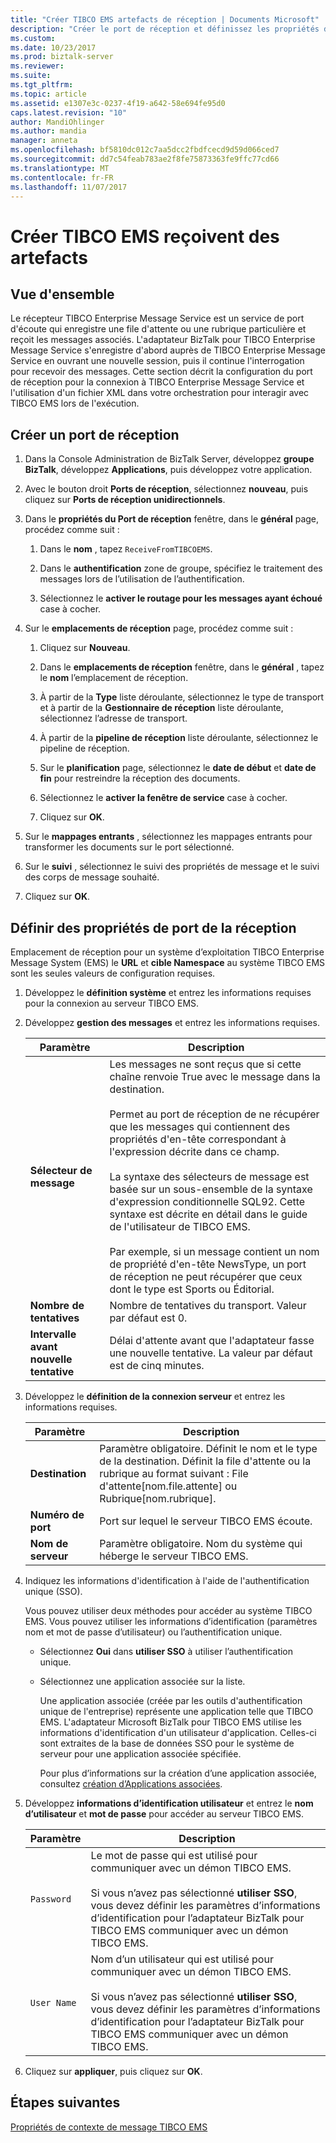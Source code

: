 ```yaml
---
title: "Créer TIBCO EMS artefacts de réception | Documents Microsoft"
description: "Créer le port de réception et définissez les propriétés de transport à utiliser l’adaptateur TIBCO Enterprise Message Service dans BizTalk Server"
ms.custom: 
ms.date: 10/23/2017
ms.prod: biztalk-server
ms.reviewer: 
ms.suite: 
ms.tgt_pltfrm: 
ms.topic: article
ms.assetid: e1307e3c-0237-4f19-a642-58e694fe95d0
caps.latest.revision: "10"
author: MandiOhlinger
ms.author: mandia
manager: anneta
ms.openlocfilehash: bf5810dc012c7aa5dcc2fbdfcecd9d59d066ced7
ms.sourcegitcommit: dd7c54feab783ae2f8fe75873363fe9ffc77cd66
ms.translationtype: MT
ms.contentlocale: fr-FR
ms.lasthandoff: 11/07/2017
---
```

# <a name="create-tibco-ems-receive-artifacts"></a>Créer TIBCO EMS reçoivent des artefacts

## <a name="overview"></a>Vue d'ensemble
Le récepteur TIBCO Enterprise Message Service est un service de port d'écoute qui enregistre une file d'attente ou une rubrique particulière et reçoit les messages associés. L'adaptateur BizTalk pour TIBCO Enterprise Message Service s'enregistre d'abord auprès de TIBCO Enterprise Message Service en ouvrant une nouvelle session, puis il continue l'interrogation pour recevoir des messages. Cette section décrit la configuration du port de réception pour la connexion à TIBCO Enterprise Message Service et l'utilisation d'un fichier XML dans votre orchestration pour interagir avec TIBCO EMS lors de l'exécution.  

## <a name="create-a-receive-port"></a>Créer un port de réception  
  
1.  Dans la Console Administration de BizTalk Server, développez **groupe BizTalk**, développez **Applications**, puis développez votre application.  
  
2.  Avec le bouton droit **Ports de réception**, sélectionnez **nouveau**, puis cliquez sur **Ports de réception unidirectionnels**.  
  
3.  Dans le **propriétés du Port de réception** fenêtre, dans le **général** page, procédez comme suit :  
  
    1.  Dans le **nom** , tapez `ReceiveFromTIBCOEMS`.  
  
    2.  Dans le **authentification** zone de groupe, spécifiez le traitement des messages lors de l’utilisation de l’authentification.  
  
    3.  Sélectionnez le **activer le routage pour les messages ayant échoué** case à cocher.  
  
4.  Sur le **emplacements de réception** page, procédez comme suit :  
  
    1.  Cliquez sur **Nouveau**.  
  
    2.  Dans le **emplacements de réception** fenêtre, dans le **général** , tapez le **nom** l’emplacement de réception.  
  
    3.  À partir de la **Type** liste déroulante, sélectionnez le type de transport et à partir de la **Gestionnaire de réception** liste déroulante, sélectionnez l’adresse de transport.  
  
    4.  À partir de la **pipeline de réception** liste déroulante, sélectionnez le pipeline de réception.  
  
    5.  Sur le **planification** page, sélectionnez le **date de début** et **date de fin** pour restreindre la réception des documents.  
  
    6.  Sélectionnez le **activer la fenêtre de service** case à cocher.  
  
    7.  Cliquez sur **OK**.  
  
5.  Sur le **mappages entrants** , sélectionnez les mappages entrants pour transformer les documents sur le port sélectionné.  
  
6.  Sur le **suivi** , sélectionnez le suivi des propriétés de message et le suivi des corps de message souhaité.  
  
7.  Cliquez sur **OK**.  

## <a name="set-the-receive-port-transport-properties"></a>Définir des propriétés de port de la réception
Emplacement de réception pour un système d’exploitation TIBCO Enterprise Message System (EMS) le **URL** et **cible Namespace** au système TIBCO EMS sont les seules valeurs de configuration requises.    
 
1.  Développez le **définition système** et entrez les informations requises pour la connexion au serveur TIBCO EMS.  
  
2.  Développez **gestion des messages** et entrez les informations requises.  
  
    |Paramètre| Description|  
    |---------------|-----------------|  
    |**Sélecteur de message**|Les messages ne sont reçus que si cette chaîne renvoie True avec le message dans la destination.<br /><br /> Permet au port de réception de ne récupérer que les messages qui contiennent des propriétés d'en-tête correspondant à l'expression décrite dans ce champ.<br /><br /> La syntaxe des sélecteurs de message est basée sur un sous-ensemble de la syntaxe d'expression conditionnelle SQL92. Cette syntaxe est décrite en détail dans le guide de l'utilisateur de TIBCO EMS.<br /><br /> Par exemple, si un message contient un nom de propriété d'en-tête NewsType, un port de réception ne peut récupérer que ceux dont le type est Sports ou Éditorial.|  
    |**Nombre de tentatives**|Nombre de tentatives du transport. Valeur par défaut est 0.|  
    |**Intervalle avant nouvelle tentative**|Délai d'attente avant que l'adaptateur fasse une nouvelle tentative. La valeur par défaut est de cinq minutes.|  
  
3.  Développez le **définition de la connexion serveur** et entrez les informations requises.  
  
    |Paramètre| Description|  
    |---------------|-----------------|  
    |**Destination**|Paramètre obligatoire. Définit le nom et le type de la destination. Définit la file d'attente ou la rubrique au format suivant : File d'attente[nom.file.attente] ou Rubrique[nom.rubrique].|  
    |**Numéro de port**|Port sur lequel le serveur TIBCO EMS écoute.|  
    |**Nom de serveur**|Paramètre obligatoire. Nom du système qui héberge le serveur TIBCO EMS.|  
  
4.  Indiquez les informations d'identification à l'aide de l'authentification unique (SSO).  
  
     Vous pouvez utiliser deux méthodes pour accéder au système TIBCO EMS. Vous pouvez utiliser les informations d’identification (paramètres nom et mot de passe d’utilisateur) ou l’authentification unique.  
  
    -   Sélectionnez **Oui** dans **utiliser SSO** à utiliser l’authentification unique.  
  
    -   Sélectionnez une application associée sur la liste.  
  
         Une application associée (créée par les outils d'authentification unique de l'entreprise) représente une application telle que TIBCO EMS. L'adaptateur Microsoft BizTalk pour TIBCO EMS utilise les informations d'identification d'un utilisateur d'application. Celles-ci sont extraites de la base de données SSO pour le système de serveur pour une application associée spécifiée.  
  
         Pour plus d’informations sur la création d’une application associée, consultez [création d’Applications associées](../core/creating-affiliate-applications5.md).  
  
5.  Développez **informations d’identification utilisateur** et entrez le **nom d’utilisateur** et **mot de passe** pour accéder au serveur TIBCO EMS.  
  
    |Paramètre| Description|  
    |---------------|-----------------|  
    |`Password`|Le mot de passe qui est utilisé pour communiquer avec un démon TIBCO EMS.<br /><br /> Si vous n’avez pas sélectionné **utiliser SSO**, vous devez définir les paramètres d’informations d’identification pour l’adaptateur BizTalk pour TIBCO EMS communiquer avec un démon TIBCO EMS.|  
    |`User Name`|Nom d’un utilisateur qui est utilisé pour communiquer avec un démon TIBCO EMS.<br /><br /> Si vous n’avez pas sélectionné **utiliser SSO**, vous devez définir les paramètres d’informations d’identification pour l’adaptateur BizTalk pour TIBCO EMS communiquer avec un démon TIBCO EMS.|  
  
6.  Cliquez sur **appliquer**, puis cliquez sur **OK**. 

## <a name="next-steps"></a>Étapes suivantes
[Propriétés de contexte de message TIBCO EMS](../core/message-context-properties-in-biztalk-server.md)